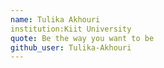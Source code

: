 ```yaml
---
name: Tulika Akhouri
institution:Kiit University
quote: Be the way you want to be
github_user: Tulika-Akhouri
---
```

